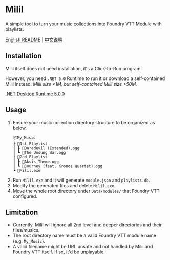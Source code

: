 # Milil
A simple tool to turn your music collections into Foundry VTT Module with playlists.

[English README](README.md) | [中文说明](README_CN.md)

## Installation
Milil itself does not need installation, it's a Click-to-Run program.

However, you need `.NET 5.0` Runtime to run it or download a self-contained Milil instead. *Milil size <1M, but self-contained Milil size >50M.*

[.NET Desktop Runtime 5.0.0](https://dotnet.microsoft.com/download/dotnet/5.0)

## Usage
1. Ensure your music collection directory structure to be organized as below.
    ```
    📦My_Music
    ┣ 📂1st Playlist
    ┃ ┣ 🎵Daredevil (Extended).ogg
    ┃ ┗ 🎵The Unsung War.ogg
    ┣ 📂2nd Playlist
    ┃ ┣ 🎵Aksis_Theme.ogg
    ┃ ┗ 🎵Journey (feat. Kronos Quartet).ogg
    ┗ 🤖Milil.exe
    ```
2. Run `Milil.exe` and it will generate `module.json` and `playlists.db`. 
3. Modify the generated files and delete `Milil.exe`.
3. Move the whole root directory under `Data/modules/` that Foundry VTT configured.

## Limitation
- Currently, Milil will ignore all 2nd level and deeper directories and their files/musics.
- The root directory name must be a valid Foundry VTT module name (e.g. `My_Music`).
- A valid filename might be URL unsafe and not handled by Milil and Foundry VTT itself. If so, it'd be unplayable.